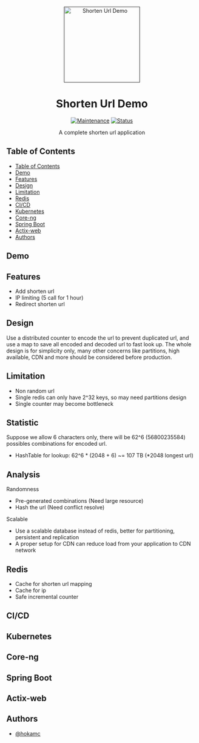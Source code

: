<p align="center">
  <a href="" rel="noopener">
 <img src="https://image.flaticon.com/icons/svg/1803/1803092.svg"  width="200" alt="Shorten Url Demo"></a>
</p>
<h1 align="center">Shorten Url Demo</h1>

<div align="center">

[![Maintenance](https://img.shields.io/badge/Maintained%3F-yes-green.svg)]()
[![Status](https://img.shields.io/badge/status-active-success.svg)]()

</div>

<p align="center"> A complete shorten url application
    <br> 
</p>

## Table of Contents

- [Table of Contents](#table-of-contents)
- [Demo](#demo)
- [Features](#features)
- [Design](#design)
- [Limitation](#limitation)
- [Redis](#redis)
- [CI/CD](#CI/CD)
- [Kubernetes](#kubernetes)
- [Core-ng](#core-ng)
- [Spring Boot](#spring-boot)
- [Actix-web](#actix-web)
- [Authors](#authors)

## Demo


## Features

- Add shorten url
- IP limiting (5 call for 1 hour)
- Redirect shorten url

## Design

Use a distributed counter to encode the url to prevent duplicated url, and use a map to save all encoded and decoded url to fast look up.
The whole design is for simplicity only, many other concerns like partitions, high available, CDN and more should be considered before production.

## Limitation

- Non random url
- Single redis can only have 2^32 keys, so may need partitions design
- Single counter may become bottleneck

## Statistic

Suppose we allow 6 characters only, there will be 62^6 (56800235584) possibles combinations for encoded url.

- HashTable for lookup: 62^6 * (2048 + 6) ~= 107 TB (*2048 longest url)

## Analysis

Randomness
- Pre-generated combinations (Need large resource)
- Hash the url (Need conflict resolve)

Scalable
- Use a scalable database instead of redis, better for partitioning, persistent and replication
- A proper setup for CDN can reduce load from your application to CDN network

## Redis

- Cache for shorten url mapping
- Cache for ip
- Safe incremental counter

## CI/CD

## Kubernetes

## Core-ng

## Spring Boot

## Actix-web

## Authors

- [@hokamc](https://github.com/hokamc)


